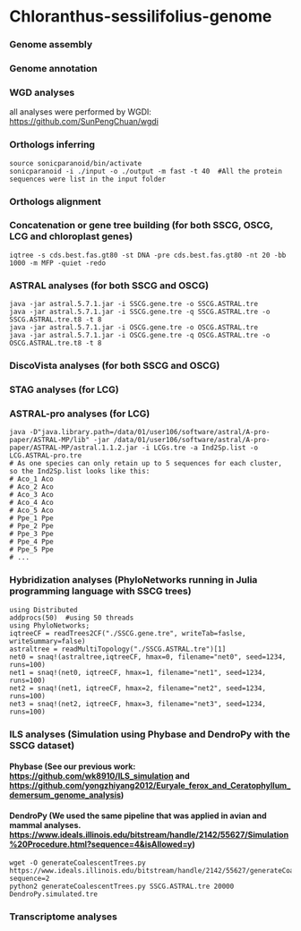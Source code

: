 # Chloranthus-sessilifolius-genome
### Genome assembly  
  
### Genome annotation  

### WGD analyses 
all analyses were performed by WGDI: https://github.com/SunPengChuan/wgdi
### Orthologs inferring
```
source sonicparanoid/bin/activate
sonicparanoid -i ./input -o ./output -m fast -t 40  #All the protein sequences were list in the input folder
```
### Orthologs alignment

### Concatenation or gene tree building (for both SSCG, OSCG, LCG and chloroplast genes)
```
iqtree -s cds.best.fas.gt80 -st DNA -pre cds.best.fas.gt80 -nt 20 -bb 1000 -m MFP -quiet -redo
```
### ASTRAL analyses (for both SSCG and OSCG)
```
java -jar astral.5.7.1.jar -i SSCG.gene.tre -o SSCG.ASTRAL.tre
java -jar astral.5.7.1.jar -i SSCG.gene.tre -q SSCG.ASTRAL.tre -o SSCG.ASTRAL.tre.t8 -t 8
java -jar astral.5.7.1.jar -i OSCG.gene.tre -o OSCG.ASTRAL.tre
java -jar astral.5.7.1.jar -i OSCG.gene.tre -q OSCG.ASTRAL.tre -o OSCG.ASTRAL.tre.t8 -t 8
```
### DiscoVista analyses (for both SSCG and OSCG)

### STAG analyses (for LCG)

### ASTRAL-pro analyses (for LCG)
```
java -D"java.library.path=/data/01/user106/software/astral/A-pro-paper/ASTRAL-MP/lib" -jar /data/01/user106/software/astral/A-pro-paper/ASTRAL-MP/astral.1.1.2.jar -i LCGs.tre -a Ind2Sp.list -o LCG.ASTRAL-pro.tre
# As one species can only retain up to 5 sequences for each cluster, so the Ind2Sp.list looks like this:
# Aco_1 Aco
# Aco_2 Aco
# Aco_3 Aco
# Aco_4 Aco
# Aco_5 Aco
# Ppe_1 Ppe
# Ppe_2 Ppe
# Ppe_3 Ppe
# Ppe_4 Ppe
# Ppe_5 Ppe
# ...
```

### Hybridization analyses (PhyloNetworks running in Julia programming language with SSCG trees)
```
using Distributed
addprocs(50)  #using 50 threads
using PhyloNetworks;
iqtreeCF = readTrees2CF("./SSCG.gene.tre", writeTab=faslse, writeSummary=false)
astraltree = readMultiTopology("./SSCG.ASTRAL.tre")[1]
net0 = snaq!(astraltree,iqtreeCF, hmax=0, filename="net0", seed=1234, runs=100)
net1 = snaq!(net0, iqtreeCF, hmax=1, filename="net1", seed=1234, runs=100)
net2 = snaq!(net1, iqtreeCF, hmax=2, filename="net2", seed=1234, runs=100)
net3 = snaq!(net2, iqtreeCF, hmax=3, filename="net3", seed=1234, runs=100)
```
### ILS analyses (Simulation using Phybase and DendroPy with the SSCG dataset)
#### Phybase (See our previous work: https://github.com/wk8910/ILS_simulation and https://github.com/yongzhiyang2012/Euryale_ferox_and_Ceratophyllum_demersum_genome_analysis)
#### DendroPy (We used the same pipeline that was applied in avian and mammal analyses. https://www.ideals.illinois.edu/bitstream/handle/2142/55627/Simulation%20Procedure.html?sequence=4&isAllowed=y)
```
wget -O generateCoalescentTrees.py https://www.ideals.illinois.edu/bitstream/handle/2142/55627/generateCoalescentTrees.py?sequence=2  
python2 generateCoalescentTrees.py SSCG.ASTRAL.tre 20000 DendroPy.simulated.tre
```
### Transcriptome analyses

